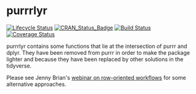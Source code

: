 # purrrlyr

[![Lifecycle Status](https://img.shields.io/badge/lifecycle-questioning-blue.svg)](https://www.tidyverse.org/lifecycle/)
[![CRAN_Status_Badge](http://www.r-pkg.org/badges/version/purrrlyr)](https://cran.r-project.org/package=purrrlyr)
[![Build Status](https://travis-ci.org/hadley/purrrlyr.svg?branch=master)](https://travis-ci.org/hadley/purrrlyr)
[![Coverage Status](https://img.shields.io/codecov/c/github/hadley/purrrlyr/master.svg)](https://codecov.io/github/hadley/purrrlyr?branch=master)

purrrlyr contains some functions that lie at the intersection of purrr
and dplyr. They have been removed from purrr in order to make the
package lighter and because they have been replaced by other solutions
in the tidyverse.

Please see Jenny Brian's
[webinar on row-oriented workflows](https://github.com/jennybc/row-oriented-workflows#readme)
for some alternative approaches.
